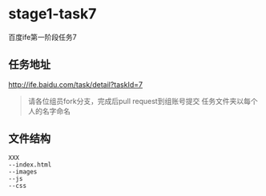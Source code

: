 # stage1-task7
百度ife第一阶段任务7
## 任务地址
http://ife.baidu.com/task/detail?taskId=7
> 请各位组员fork分支，完成后pull request到组账号提交
> 任务文件夹以每个人的名字命名 
## 文件结构
```
XXX
--index.html
--images
--js
--css
```
